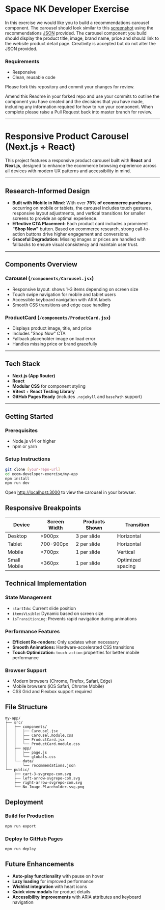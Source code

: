 # Space NK Developer Exercise

In this exercise we would like you to build a recommendations carousel component. The carousel should look similar to this [screenshot](recommendations-screenshot.png) using the recommendations [JSON](data/recommendations.json) provided. The carousel component you build should display the product title, image, brand name, price and should link to the website product detail page. Creativity is accepted but do not alter the JSON provided.

### Requirements
* Responsive
* Clean, reusable code

Please fork this repository and commit your changes for review.

Amend this Readme in your forked repo and use your commits to outline the component you have created and the decisions that you have made, including any information required for how to run your component. When complete please raise a Pull Request back into master branch for review.

---

# Responsive Product Carousel (Next.js + React)

This project features a responsive product carousel built with **React** and **Next.js**, designed to enhance the ecommerce browsing experience across all devices with modern UX patterns and accessibility in mind.

---

## Research-Informed Design

- **Built with Mobile in Mind:** With over **75% of ecommerce purchases** occurring on mobile or tablets, the carousel includes touch gestures, responsive layout adjustments, and vertical transitions for smaller screens to provide an optimal experience.
- **Effective CTA Placement:** Each product card includes a prominent **"Shop Now"** button. Based on ecommerce research, strong call-to-action buttons drive higher engagement and conversions.
- **Graceful Degradation:** Missing images or prices are handled with fallbacks to ensure visual consistency and maintain user trust.

---

## Components Overview

### Carousel (`/components/Carousel.jsx`)
- Responsive layout: shows 1–3 items depending on screen size
- Touch swipe navigation for mobile and tablet users
- Accessible keyboard navigation with ARIA labels
- Smooth CSS transitions and edge case handling

### ProductCard (`/components/ProductCard.jsx`)
- Displays product image, title, and price
- Includes "Shop Now" CTA
- Fallback placeholder image on load error
- Handles missing price or brand gracefully

---

## Tech Stack

- **Next.js (App Router)**
- **React**
- **Modular CSS** for component styling
- **Vitest** + **React Testing Library**
- **GitHub Pages Ready** (includes `.nojekyll` and `basePath` support)

---

## Getting Started

### Prerequisites

- Node.js v14 or higher
- npm or yarn

### Setup Instructions

```bash
git clone [your-repo-url]
cd ecom-developer-exercise/my-app
npm install
npm run dev
```

Open [http://localhost:3000](http://localhost:3000) to view the carousel in your browser.

## Responsive Breakpoints

| Device | Screen Width | Products Shown | Transition |
|--------|-------------|----------------|------------|
| Desktop | >900px | 3 per slide | Horizontal |
| Tablet | 700-900px | 2 per slide | Horizontal |
| Mobile | <700px | 1 per slide | Vertical |
| Small Mobile | <360px | 1 per slide | Optimized spacing |

## Technical Implementation

### State Management
- `startIdx`: Current slide position
- `itemsVisible`: Dynamic based on screen size
- `isTransitioning`: Prevents rapid navigation during animations

### Performance Features
- **Efficient Re-renders:** Only updates when necessary
- **Smooth Animations:** Hardware-accelerated CSS transitions
- **Touch Optimization:** `touch-action` properties for better mobile performance

### Browser Support
- Modern browsers (Chrome, Firefox, Safari, Edge)
- Mobile browsers (iOS Safari, Chrome Mobile)
- CSS Grid and Flexbox support required

## File Structure

```
my-app/
├── src/
│   ├── components/
│   │   ├── Carousel.jsx
│   │   ├── Carousel.module.css
│   │   ├── ProductCard.jsx
│   │   └── ProductCard.module.css
│   ├── app/
│   │   ├── page.js
│   │   └── globals.css
│   └── data/
│       └── recommendations.json
└── public/
    ├── cart-3-svgrepo-com.svg
    ├── left-arrow-svgrepo-com.svg
    ├── right-arrow-svgrepo-com.svg
    └── No-Image-Placeholder.svg.png
```

## Deployment

### Build for Production
```bash
npm run export
```

### Deploy to GitHub Pages
```bash
npm run deploy
```

## Future Enhancements

- **Auto-play functionality** with pause on hover
- **Lazy loading** for improved performance
- **Wishlist integration** with heart icons
- **Quick view modals** for product details
- **Accessibility improvements** with ARIA attributes and keyboard navigation
